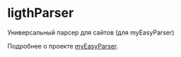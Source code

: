 # ligthParser
Универсальный парсер для сайтов (для myEasyParser)

Подробнее о проекте [myEasyParser].

[//]: # (Ссылки)

   [myEasyParser]: <https://github.com/davdmiv/myEasyParser>
